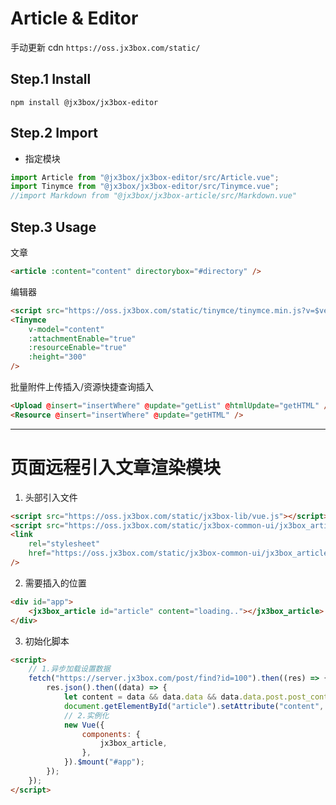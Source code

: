 # Article & Editor

手动更新 cdn `https://oss.jx3box.com/static/`

## Step.1 Install

```
npm install @jx3box/jx3box-editor
```

## Step.2 Import

-   指定模块

```javascript
import Article from "@jx3box/jx3box-editor/src/Article.vue";
import Tinymce from "@jx3box/jx3box-editor/src/Tinymce.vue";
//import Markdown from "@jx3box/jx3box-article/src/Markdown.vue"
```

## Step.3 Usage

文章

```html
<article :content="content" directorybox="#directory" />
```

编辑器

```html
<script src="https://oss.jx3box.com/static/tinymce/tinymce.min.js?v=$version"></script>
<Tinymce
    v-model="content"
    :attachmentEnable="true"
    :resourceEnable="true"
    :height="300"
/>
```

批量附件上传插入/资源快捷查询插入

```html
<Upload @insert="insertWhere" @update="getList" @htmlUpdate="getHTML" />
<Resource @insert="insertWhere" @update="getHTML" />
```

---

# 页面远程引入文章渲染模块

1. 头部引入文件

```html
<script src="https://oss.jx3box.com/static/jx3box-lib/vue.js"></script>
<script src="https://oss.jx3box.com/static/jx3box-common-ui/jx3box_article.umd.min.js"></script>
<link
    rel="stylesheet"
    href="https://oss.jx3box.com/static/jx3box-common-ui/jx3box_article.css"
/>
```

2. 需要插入的位置

```html
<div id="app">
    <jx3box_article id="article" content="loading.."></jx3box_article>
</div>
```

3. 初始化脚本

```html
<script>
    // 1.异步加载设置数据
    fetch("https://server.jx3box.com/post/find?id=100").then((res) => {
        res.json().then((data) => {
            let content = data && data.data && data.data.post.post_content;
            document.getElementById("article").setAttribute("content", content);
            // 2.实例化
            new Vue({
                components: {
                    jx3box_article,
                },
            }).$mount("#app");
        });
    });
</script>
```
